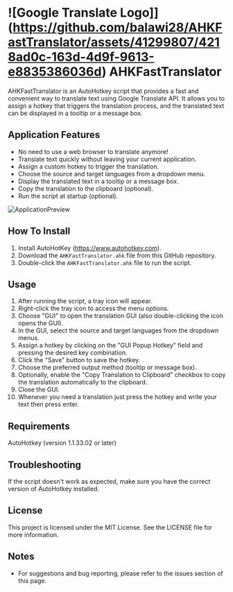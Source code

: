 
# ![Google Translate Logo]](https://github.com/balawi28/AHKFastTranslator/assets/41299807/4218ad0c-163d-4d9f-9613-e8835386036d) AHKFastTranslator

AHKFastTranslator is an AutoHotkey script that provides a fast and convenient way to translate text using Google Translate API. It allows you to assign a hotkey that triggers the translation process, and the translated text can be displayed in a tooltip or a message box.

## Application Features
- No need to use a web browser to translate anymore!
- Translate text quickly without leaving your current application.
- Assign a custom hotkey to trigger the translation.
- Choose the source and target languages from a dropdown menu.
- Display the translated text in a tooltip or a message box.
- Copy the translation to the clipboard (optional).
- Run the script at startup (optional).

![ApplicationPreview](https://github.com/balawi28/AHKFastTranslator/assets/41299807/903787ad-f47b-4bac-a7d4-e6804e3f4bb6)


## How To Install
1. Install AutoHotKey (https://www.autohotkey.com).
1. Download the `AHKFastTranslator.ahk` file from this GitHub repository.
3. Double-click the `AHKFastTranslator.ahk` file to run the script.

## Usage
1. After running the script, a tray icon will appear.
2. Right-click the tray icon to access the menu options.
3. Choose "GUI" to open the translation GUI (also double-clicking the icon opens the GUI).
4. In the GUI, select the source and target languages from the dropdown menus.
5. Assign a hotkey by clicking on the "GUI Popup Hotkey" field and pressing the desired key combination.
6. Click the "Save" button to save the hotkey.
7. Choose the preferred output method (tooltip or message box).
8. Optionally, enable the "Copy Translation to Clipboard" checkbox to copy the translation automatically to the clipboard.
9. Close the GUI.
10. Whenever you need a translation just press the hotkey and write your text then press enter.

## Requirements
AutoHotkey (version 1.1.33.02 or later)

## Troubleshooting
If the script doesn't work as expected, make sure you have the correct version of AutoHotkey installed.

## License
This project is licensed under the MIT License. See the LICENSE file for more information.

## Notes
- For suggestions and bug reporting, please refer to the issues section of this page.

